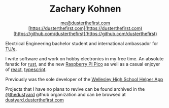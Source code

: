<center>

# Zachary Kohnen

[me@dusterthefirst.com](mailto:me@dusterthefirst.com) \
[https://dusterthefirst.com](https://dusterthefirst.com) \
[https://github.com/dusterthefirst](https://github.com/dusterthefirst)

</center>

Electrical Engineering bachelor student and international ambassador for [TU/e][tue].

[tue]: https://www.tue.nl/en/ "Eindhoven University of Technology"

I write software and work on hobby electronics in my free time.
An absolute fanatic for [rust], and the new [Raspberry PI Pico][pico] as well as
a casual enjoyer of [react], [typescript].

[rust]: https://www.rust-lang.org/
[pico]: https://www.raspberrypi.org/products/raspberry-pi-pico/

[typescript]: https://www.typescriptlang.org/
[react]: https://reactjs.org/

Previously was the sole developer of the [Wellesley High School Helper App][whsha]

[whsha]: https://github.com/whsha

Projects that I have no plans to revive can be found archived in the [@thedustyard]
github organization and can be browsed at [dustyard.dusterthefirst.com][dustyard]

[@thedustyard]: https://github.com/TheDustyard
[dustyard]: https://dustyard.dusterthefirst.com/
